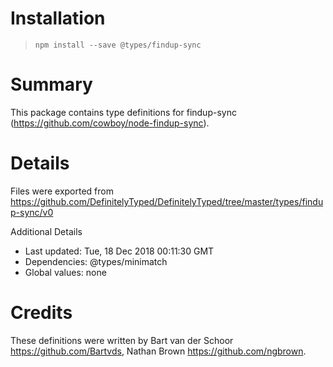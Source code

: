 # Installation
> `npm install --save @types/findup-sync`

# Summary
This package contains type definitions for findup-sync (https://github.com/cowboy/node-findup-sync).

# Details
Files were exported from https://github.com/DefinitelyTyped/DefinitelyTyped/tree/master/types/findup-sync/v0

Additional Details
 * Last updated: Tue, 18 Dec 2018 00:11:30 GMT
 * Dependencies: @types/minimatch
 * Global values: none

# Credits
These definitions were written by Bart van der Schoor <https://github.com/Bartvds>, Nathan Brown <https://github.com/ngbrown>.

